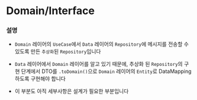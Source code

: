 #  Domain/Interface

### 설명

- `Domain` 레이어의 `UseCase`에서 `Data` 레이어의 `Repository`에 메시지를 전송할 수 있도록 만든 `추상화`된 `Repository`입니다

- `Data` 레이어에서 `Domain` 레이어를 알고 있기 때문에, 추상화 된 `Repository`의 구현 단계에서 DTO를 `.toDomain()`으로 `Domain` 레이어의 `Entity`로 DataMapping 하도록 구현해야 합니다

- 이 부분도 아직 세부사항은 설계가 필요한 부분입니다

